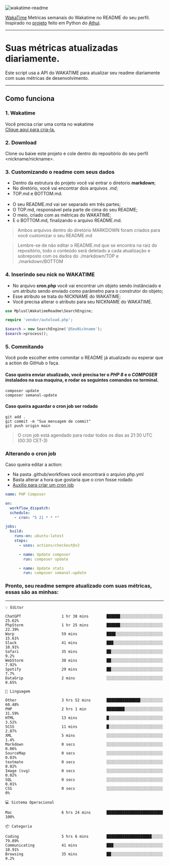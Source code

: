 ![wakatime-readme](https://socialify.git.ci/bymatheus/wakatime-readme/image?description=1&descriptionEditable=M%C3%A9tricas%20semanais%20do%20Wakatime%20no%20seu%20README%20de%20perfil.&font=KoHo&forks=1&language=1&owner=1&pattern=Signal&stargazers=1&theme=Dark)

[WakaTime](https://wakatime.com) Metricas semanais do Wakatime no README do seu perfil. <br>
Inspirado no [projeto](https://github.com/athul/waka-readme) feito em Python do [Athul](https://github.com/athul).
___

# Suas métricas atualizadas diariamente.
Este script usa a API do WAKATIME para atualizar seu readme diariamente com suas métricas de desenvolvimento.

___

## Como funciona

### 1. Wakatime
Você precisa criar uma conta no wakatime <br>
[Clique aqui para cria-la.](https://wakatime.com) 

### 2. Download
Clone ou baixe este projeto e cole dentro do repositório do seu perfil <nickname/nickname>.

### 3. Customizando o readme com seus dados
- Dentro da estrutura do projeto você vai entrar o diretorio **markdown**;  
- No diretório, você vai encontrar dois arquivos *.md*;
- TOP.md e BOTTOM.md.
<br><br>
- O seu README.md vai ser separado em três partes; 
- O TOP.md, responsável pela parte de cima do seu README;
- O meio, criado com as métricas do WAKATIME;
- E o BOTTOM.md, finalizando o arquivo README.md.<br>

> Ambos arquivos dentro do diretório MARKDOWN foram criados para você customizar o seu README.md

> Lembre-se de não editar o README.md que se encontra na raiz do repositório, todo o conteúdo será deletado a cada atualização e sobreposto com os dados do ./markdown/TOP e ./markdown/BOTTOM

### 4. Inserindo seu nick no WAKATIME
- No arquivo **cron.php** você vai encontrar um objeto sendo instânciado e um atributo sendo enviado como parâmetro para o construtor do objeto;
- Esse atributo se trata do NICKNAME do WAKATIME;
- Você precisa alterar o atributo para seu NICKNAME do WAKATIME.

```php
use MplusC\WakatimeReadme\SearchEngine;

require 'vendor/autoload.php';

$search = new SearchEngine('@SeuNickname');
$search->process();
```

### 5. Commitando
Você pode escolher entre commitar o README já atualizado ou esperar que a action do GitHub o faça. <br>

#### Caso queira enviar atualizado, você precisa ter o *PHP 8* e o *COMPOSER* instalados na sua maquina, e rodar os seguintes comandos no terminal.
```composer
composer update
composer semanal-update 
```

#### Caso queira aguardar o cron job ser rodado 
```git 
git add .
git commit -m "Sua mensagem de commit"
git push origin main
```

>O cron job está agendado para rodar todos os dias as 21:30 UTC (00:30 CET-3) 

### Alterando o cron job
Caso queira editar a action:

- Na pasta .github/workflows você encontrará o arquivo php.yml
- Basta alterar a hora que gostaria que o cron fosse rodado
- [Auxilio para criar um cron job](https://crontab.guru)

```yml
name: PHP Composer

on:
  workflow_dispatch:
  schedule:
    - cron: "5 21 * * *"

jobs:
  build:
    runs-on: ubuntu-latest
    steps:
      - uses: actions/checkout@v2

      - name: Update composer
        run: composer update

      - name: Update stats
        run: composer semanal-update
```

### Pronto, seu readme sempre atualizado com suas métricas, essas são as minhas:

___
```text
💡 Editor

ChatGPT                  1 hr 38 mins        ██████░░░░░░░░░░░░░░░░░░░     25.62%
PhpStorm                 1 hr 25 mins        ██████░░░░░░░░░░░░░░░░░░░     22.39%
Warp                     59 mins             ████░░░░░░░░░░░░░░░░░░░░░     15.61%
Slack                    41 mins             ███░░░░░░░░░░░░░░░░░░░░░░     10.91%
Safari                   35 mins             ██░░░░░░░░░░░░░░░░░░░░░░░       9.2%
WebStorm                 30 mins             ██░░░░░░░░░░░░░░░░░░░░░░░      7.92%
Spotify                  29 mins             ██░░░░░░░░░░░░░░░░░░░░░░░       7.7%
DataGrip                 2 mins              ░░░░░░░░░░░░░░░░░░░░░░░░░      0.65%
```
```text
💬 Linguagem

Other                    3 hrs 52 mins       ███████████████░░░░░░░░░░     60.48%
PHP                      2 hrs 1 min         ████████░░░░░░░░░░░░░░░░░     31.59%
HTML                     13 mins             █░░░░░░░░░░░░░░░░░░░░░░░░      3.52%
SCSS                     11 mins             █░░░░░░░░░░░░░░░░░░░░░░░░      2.87%
XML                      5 mins              ░░░░░░░░░░░░░░░░░░░░░░░░░       1.4%
Markdown                 0 secs              ░░░░░░░░░░░░░░░░░░░░░░░░░      0.06%
SourceMap                0 secs              ░░░░░░░░░░░░░░░░░░░░░░░░░      0.03%
textmate                 0 secs              ░░░░░░░░░░░░░░░░░░░░░░░░░      0.02%
Image (svg)              0 secs              ░░░░░░░░░░░░░░░░░░░░░░░░░      0.02%
SQL                      0 secs              ░░░░░░░░░░░░░░░░░░░░░░░░░      0.01%
CSS                      0 secs              ░░░░░░░░░░░░░░░░░░░░░░░░░         0%
```
```text
💻 Sistema Operacional

Mac                      6 hrs 24 mins       █████████████████████████       100%
```
```text
📦 Categoria

Coding                   5 hrs 6 mins        ████████████████████░░░░░     79.89%
Communicating            41 mins             ███░░░░░░░░░░░░░░░░░░░░░░     10.91%
Browsing                 35 mins             ██░░░░░░░░░░░░░░░░░░░░░░░       9.2%
```
